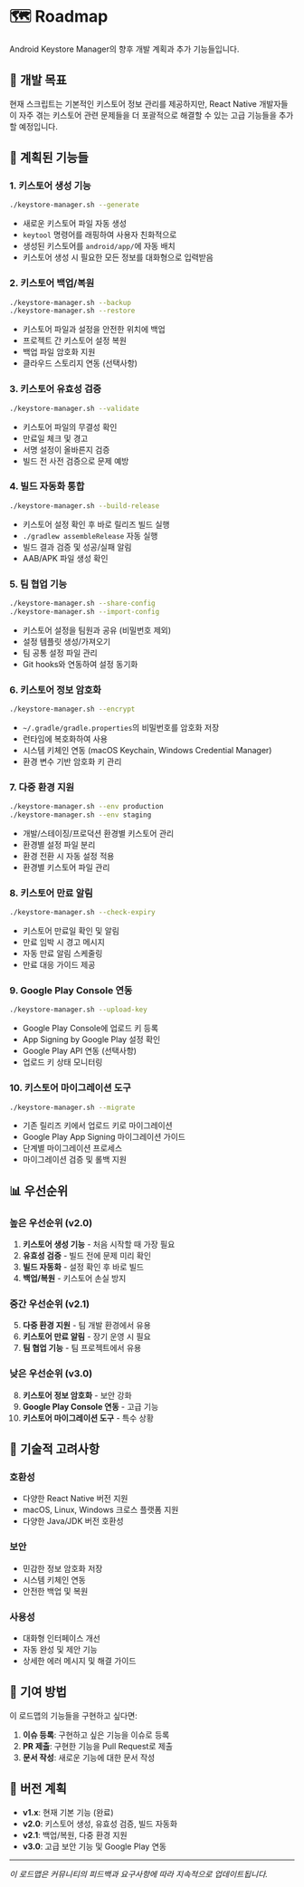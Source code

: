 # 🗺️ Roadmap

Android Keystore Manager의 향후 개발 계획과 추가 기능들입니다.

## 🎯 개발 목표

현재 스크립트는 기본적인 키스토어 정보 관리를 제공하지만, React Native 개발자들이 자주 겪는 키스토어 관련 문제들을 더 포괄적으로 해결할 수 있는 고급 기능들을 추가할 예정입니다.

## 🚀 계획된 기능들

### 1. 키스토어 생성 기능
```bash
./keystore-manager.sh --generate
```
- 새로운 키스토어 파일 자동 생성
- `keytool` 명령어를 래핑하여 사용자 친화적으로
- 생성된 키스토어를 `android/app/`에 자동 배치
- 키스토어 생성 시 필요한 모든 정보를 대화형으로 입력받음

### 2. 키스토어 백업/복원
```bash
./keystore-manager.sh --backup
./keystore-manager.sh --restore
```
- 키스토어 파일과 설정을 안전한 위치에 백업
- 프로젝트 간 키스토어 설정 복원
- 백업 파일 암호화 지원
- 클라우드 스토리지 연동 (선택사항)

### 3. 키스토어 유효성 검증
```bash
./keystore-manager.sh --validate
```
- 키스토어 파일의 무결성 확인
- 만료일 체크 및 경고
- 서명 설정이 올바른지 검증
- 빌드 전 사전 검증으로 문제 예방

### 4. 빌드 자동화 통합
```bash
./keystore-manager.sh --build-release
```
- 키스토어 설정 확인 후 바로 릴리즈 빌드 실행
- `./gradlew assembleRelease` 자동 실행
- 빌드 결과 검증 및 성공/실패 알림
- AAB/APK 파일 생성 확인

### 5. 팀 협업 기능
```bash
./keystore-manager.sh --share-config
./keystore-manager.sh --import-config
```
- 키스토어 설정을 팀원과 공유 (비밀번호 제외)
- 설정 템플릿 생성/가져오기
- 팀 공통 설정 파일 관리
- Git hooks와 연동하여 설정 동기화

### 6. 키스토어 정보 암호화
```bash
./keystore-manager.sh --encrypt
```
- `~/.gradle/gradle.properties`의 비밀번호를 암호화 저장
- 런타임에 복호화하여 사용
- 시스템 키체인 연동 (macOS Keychain, Windows Credential Manager)
- 환경 변수 기반 암호화 키 관리

### 7. 다중 환경 지원
```bash
./keystore-manager.sh --env production
./keystore-manager.sh --env staging
```
- 개발/스테이징/프로덕션 환경별 키스토어 관리
- 환경별 설정 파일 분리
- 환경 전환 시 자동 설정 적용
- 환경별 키스토어 파일 관리

### 8. 키스토어 만료 알림
```bash
./keystore-manager.sh --check-expiry
```
- 키스토어 만료일 확인 및 알림
- 만료 임박 시 경고 메시지
- 자동 만료 알림 스케줄링
- 만료 대응 가이드 제공

### 9. Google Play Console 연동
```bash
./keystore-manager.sh --upload-key
```
- Google Play Console에 업로드 키 등록
- App Signing by Google Play 설정 확인
- Google Play API 연동 (선택사항)
- 업로드 키 상태 모니터링

### 10. 키스토어 마이그레이션 도구
```bash
./keystore-manager.sh --migrate
```
- 기존 릴리즈 키에서 업로드 키로 마이그레이션
- Google Play App Signing 마이그레이션 가이드
- 단계별 마이그레이션 프로세스
- 마이그레이션 검증 및 롤백 지원

## 📊 우선순위

### 높은 우선순위 (v2.0)
1. **키스토어 생성 기능** - 처음 시작할 때 가장 필요
2. **유효성 검증** - 빌드 전에 문제 미리 확인
3. **빌드 자동화** - 설정 확인 후 바로 빌드
4. **백업/복원** - 키스토어 손실 방지

### 중간 우선순위 (v2.1)
5. **다중 환경 지원** - 팀 개발 환경에서 유용
6. **키스토어 만료 알림** - 장기 운영 시 필요
7. **팀 협업 기능** - 팀 프로젝트에서 유용

### 낮은 우선순위 (v3.0)
8. **키스토어 정보 암호화** - 보안 강화
9. **Google Play Console 연동** - 고급 기능
10. **키스토어 마이그레이션 도구** - 특수 상황

## 🔧 기술적 고려사항

### 호환성
- 다양한 React Native 버전 지원
- macOS, Linux, Windows 크로스 플랫폼 지원
- 다양한 Java/JDK 버전 호환성

### 보안
- 민감한 정보 암호화 저장
- 시스템 키체인 연동
- 안전한 백업 및 복원

### 사용성
- 대화형 인터페이스 개선
- 자동 완성 및 제안 기능
- 상세한 에러 메시지 및 해결 가이드

## 🤝 기여 방법

이 로드맵의 기능들을 구현하고 싶다면:

1. **이슈 등록**: 구현하고 싶은 기능을 이슈로 등록
2. **PR 제출**: 구현한 기능을 Pull Request로 제출
3. **문서 작성**: 새로운 기능에 대한 문서 작성

## 📝 버전 계획

- **v1.x**: 현재 기본 기능 (완료)
- **v2.0**: 키스토어 생성, 유효성 검증, 빌드 자동화
- **v2.1**: 백업/복원, 다중 환경 지원
- **v3.0**: 고급 보안 기능 및 Google Play 연동

---

*이 로드맵은 커뮤니티의 피드백과 요구사항에 따라 지속적으로 업데이트됩니다.*
